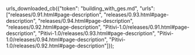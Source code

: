urls_downloaded_cb({"token": "building_with_ges.md", "urls": ["releases/0.91.html#page-description", "releases/0.93.html#page-description", "releases/0.94.html#page-description", "releases/0.92.html#page-description", "Pitivi-1.0/releases/0.91.html#page-description", "Pitivi-1.0/releases/0.93.html#page-description", "Pitivi-1.0/releases/0.94.html#page-description", "Pitivi-1.0/releases/0.92.html#page-description"]});